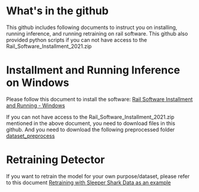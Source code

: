 <h1>What's in the github</h1>

This github includes following documents to instruct you on installing, running inference, and running retraining on rail software. This github also provided python scripts if you can not have access to the Rail_Software_Installment_2021.zip

<h1>Installment and Running Inference on Windows</h1>

Please follow this document to install the software: [Rail Software Installment and Running - Windows](https://docs.google.com/document/d/1dgUWBqvbuQpN4nzXrfEXHfz5RnkXgQsHqqQ1YgdnkSI/edit?usp=sharing)

If you can not have access to the Rail_Software_Installment_2021.zip mentioned in the above document, you need to download files in this github. And you need to download the following preprocessed folder [dataset_preprocess](https://drive.google.com/drive/folders/1ccKbtYqRyZjLz0HLA5bwq7iKuO-r6XCk?usp=sharing)

<h1>Retraining Detector</h1>

If you want to retrain the model for your own purpose/dataset, please refer to this document
[Retraining with Sleeper Shark Data as an example](https://docs.google.com/document/d/1gskPeOpe3sVmTnHM7V9udBXaGCpULW8moL9OQFG0atY/edit?usp=sharing)


